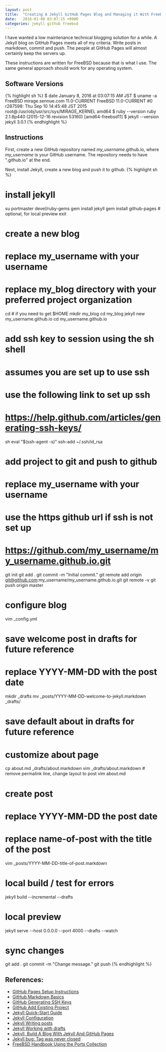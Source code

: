 ```yaml
---
layout: post
title:  "Creating A Jekyll GitHub Pages Blog and Managing it With FreeBSD"
date:   2016-01-08 03:07:15 +0900
categories: jekyll github freebsd
---
```

I have wanted a low maintenance technical blogging solution for a while.  A Jekyll blog on GitHub Pages meets all of my criteria.  Write posts in markdown, commit and push.  The people at GitHub Pages will almost certainly keep the servers up.

These instructions are written for FreeBSD because that is what I use.  The same general approach should work for any operating system.

## Software Versions
{% highlight sh %}
$ date
January  8, 2016 at 03:07:15 AM JST
$ uname -a
FreeBSD mirage.sennue.com 11.0-CURRENT FreeBSD 11.0-CURRENT #0 r287598: Thu Sep 10 14:45:48 JST 2015     root@:/usr/obj/usr/src/sys/MIRAGE_KERNEL  amd64
$ ruby --version
ruby 2.1.8p440 (2015-12-16 revision 53160) [amd64-freebsd11]
$ jekyll --version
jekyll 3.0.1
{% endhighlight %}

## Instructions
First, create a new GitHub repository named *my_username*.github.io, where *my_username* is your GitHub username.  The repository needs to have ".github.io" at the end.

Next, install Jekyll, create a new blog and push it to github.
{% highlight sh %}
# install jekyll
su
portmaster devel/ruby-gems
gem install jekyll
gem install github-pages # optional, for local preview
exit

# create a new blog
# replace my_username with your username
# replace my_blog directory with your preferred project organization
cd # if you need to get $HOME
mkdir my_blog
cd my_blog
jekyll new my_username.github.io
cd my_username.github.io

# add ssh key to session using the sh shell
# assumes you are set up to use ssh
# use the following link to set up ssh
# https://help.github.com/articles/generating-ssh-keys/
sh
eval "$(ssh-agent -s)"
ssh-add ~/.ssh/id_rsa

# add project to git and push to github
# replace my_username with your username
# use the https github url if ssh is not set up
# https://github.com/my_username/my_username.github.io.git
git init
git add .
git commit -m "Initial commit."
git remote add origin git@github.com:my_username/my_username.github.io.git
git remote -v
git push origin master

# configure blog
vim _config.yml

# save welcome post in drafts for future reference
# replace YYYY-MM-DD with the post date
mkdir _drafts
mv _posts/YYYY-MM-DD-welcome-to-jekyll.markdown _drafts/

# save default about in drafts for future reference
# customize about page
cp about.md _drafts/about.markdown
vim _drafts/about.markdown # remove permalink line, change layout to post
vim about.md

# create post
# replace YYYY-MM-DD the post date
# replace name-of-post with the title of the post
vim _posts/YYYY-MM-DD-title-of-post.markdown

# local build / test for errors
jekyll build --incremental --drafts

# local preview
jekyll serve --host 0.0.0.0 --port 4000 --drafts --watch

# sync changes
git add .
git commit -m "Change message."
git push
{% endhighlight %}

## References:
- [GitHub Pages Setup Instructions](https://pages.github.com)
- [GitHub Markdown Basics](https://help.github.com/articles/markdown-basics/)
- [GitHub Generating SSH Keys](https://help.github.com/articles/generating-ssh-keys/)
- [GitHub Add Existing Project](https://help.github.com/articles/adding-an-existing-project-to-github-using-the-command-line/)
- [Jekyll Quick-Start Guide](http://jekyllrb.com/docs/quickstart/)
- [Jekyll Configuration](http://jekyllrb.com/docs/configuration/)
- [Jekyll Writing posts](http://jekyllrb.com/docs/posts/)
- [Jekyll Working with drafts](http://jekyllrb.com/docs/drafts/)
- [Jekyll, Build A Blog With Jekyll And GitHub Pages](https://www.smashingmagazine.com/2014/08/build-blog-jekyll-github-pages/)
- [Jekyll bug: Tag was never closed](http://blog.slaks.net/2013-08-09/jekyll-tag-was-never-closed/)
- [FreeBSD Handbook Using the Ports Collection](https://www.freebsd.org/doc/handbook/ports-using.html)
